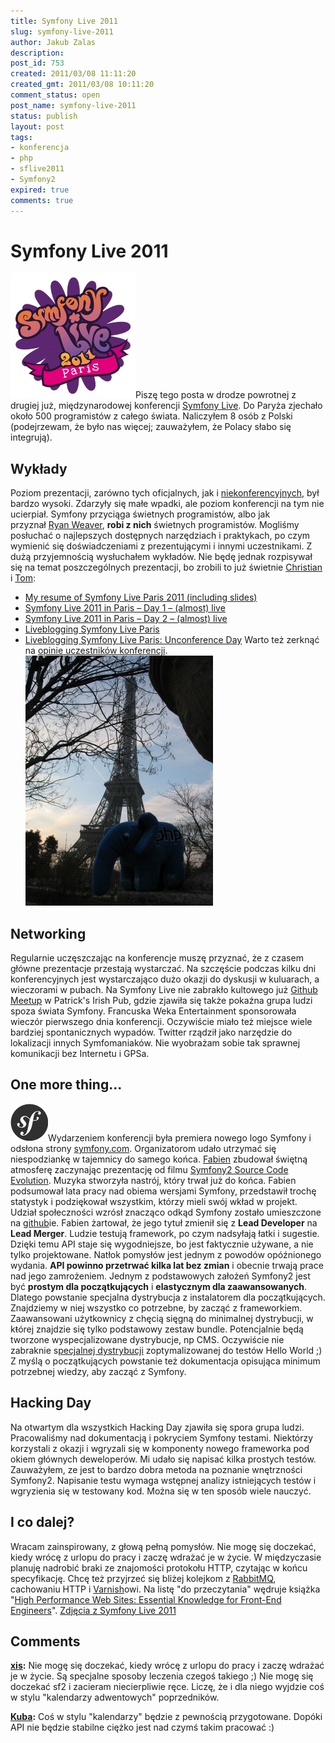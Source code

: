 ```yaml
---
title: Symfony Live 2011
slug: symfony-live-2011
author: Jakub Zalas
description: 
post_id: 753
created: 2011/03/08 11:11:20
created_gmt: 2011/03/08 10:11:20
comment_status: open
post_name: symfony-live-2011
status: publish
layout: post
tags:
- konferencja
- php
- sflive2011
- Symfony2
expired: true
comments: true
---
```


<!--Piszę tego posta w drodze powrotnej z drugiej już, międzynarodowej konferencji Symfony Live. Do Paryża zjechało około 500 programistów z całego świata. Naliczyłem 8 osób z Polski (podejrzewam, że było nas więcej; zauważyłem, że Polacy słabo się integrują).-->

# Symfony Live 2011

![Symfony Live 2011 Paris](/uploads/wp//2011/03/symfony-live-2011-paris.png)Piszę tego posta w drodze powrotnej z drugiej już, międzynarodowej konferencji [Symfony Live](http://www.symfony-live.com/). Do Paryża zjechało około 500 programistów z całego świata. Naliczyłem 8 osób z Polski (podejrzewam, że było nas więcej; zauważyłem, że Polacy słabo się integrują). 

## Wykłady

Poziom prezentacji, zarówno tych oficjalnych, jak i [niekonferencyjnych](http://symfony.com/blog/the-symfony-live-unconference-schedule), był bardzo wysoki. Zdarzyły się małe wpadki, ale poziom konferencji na tym nie ucierpiał. Symfony przyciąga świetnych programistów, albo jak przyznał [Ryan Weaver](http://twitter.com/weaverryan), **robi z nich** świetnych programistów. Mogliśmy posłuchać o najlepszych dostępnych narzędziach i praktykach, po czym wymienić się doświadczeniami z prezentującymi i innymi uczestnikami. Z dużą przyjemnością wysłuchałem wykładów. Nie będę jednak rozpisywał się na temat poszczególnych prezentacji, bo zrobili to już świetnie [Christian](http://twitter.com/caefer) i [Tom](http://twitter.com/boutell): 

  * [My resume of Symfony Live Paris 2011 (including slides)](http://test.ical.ly/2011/03/07/my-resume-of-symfony-live-paris-2011-including-slides/comment-page-1/)
  * [Symfony Live 2011 in Paris – Day 1 – (almost) live](http://test.ical.ly/2011/03/03/symfony-live-2011-in-paris-day-1-almost-live/)
  * [Symfony Live 2011 in Paris – Day 2 – (almost) live](http://test.ical.ly/2011/03/04/symfony-live-2011-in-paris-%E2%80%93-day-2-%E2%80%93-almost-live/)
  * [Liveblogging Symfony Live Paris](http://window.punkave.com/2011/03/03/liveblogging-symfony-live-paris/)
  * [Liveblogging Symfony Live Paris: Unconference Day](http://window.punkave.com/2011/03/04/liveblogging-symfony-live-paris-unconference-day/)
Warto też zerknąć na [opinie uczestników konferencji](http://joind.in/event/view/561). ![ElePHPant playing near the Eiffel Tower](/uploads/wp//2011/03/elephpant-eiffel-tower-300x400.jpg)

## Networking

Regularnie uczęszczając na konferencje muszę przyznać, że z czasem główne prezentacje przestają wystarczać. Na szczęście podczas kilku dni konferencyjnych jest wystarczająco dużo okazji do dyskusji w kuluarach, a wieczorami w pubach. Na Symfony Live nie zabrakło kultowego już [Github Meetup](http://symfony.com/blog/we-re-cheering-again-for-github) w Patrick's Irish Pub, gdzie zjawiła się także pokaźna grupa ludzi spoza świata Symfony. Francuska Weka Entertainment sponsorowała wieczór pierwszego dnia konferencji. Oczywiście miało też miejsce wiele bardziej spontanicznych wypadów. Twitter rządził jako narzędzie do lokalizacji innych Symfomaniaków. Nie wyobrażam sobie tak sprawnej komunikacji bez Internetu i GPSa. 

## One more thing...

![Symfony Logo](/uploads/wp//2011/03/sflogo.png)Wydarzeniem konferencji była premiera nowego logo Symfony i odsłona strony [symfony.com](http://symfony.com). Organizatorom udało utrzymać się niespodziankę w tajemnicy do samego końca. [Fabien](http://twitter.com/fabpot) zbudował świętną atmosferę zaczynając prezentację od filmu [Symfony2 Source Code Evolution](http://www.youtube.com/watch?v=w1C0TjCr76I). Muzyka stworzyła nastrój, który trwał już do końca. Fabien podsumował lata pracy nad obiema wersjami Symfony, przedstawił trochę statystyk i podziękował wszystkim, którzy mieli swój wkład w projekt. Udział społeczności wzrósł znacząco odkąd Symfony zostało umieszczone na [github](https://github.com/symfony/symfony)ie. Fabien żartował, że jego tytuł zmienił się z **Lead Developer** na **Lead Merger**. Ludzie testują framework, po czym nadsyłają łatki i sugestie. Dzięki temu API staje się wygodniejsze, bo jest faktycznie używane, a nie tylko projektowane. Natłok pomysłów jest jednym z powodów opóźnionego wydania. **API powinno przetrwać kilka lat bez zmian** i obecnie trwają prace nad jego zamrożeniem. Jednym z podstawowych założeń Symfony2 jest być **prostym dla początkujących** i **elastycznym dla zaawansowanych**. Dlatego powstanie specjalna dystrybucja z instalatorem dla początkujących. Znajdziemy w niej wszystko co potrzebne, by zacząć z frameworkiem. Zaawansowani użytkownicy z chęcią sięgną do minimalnej dystrybucji, w kŧórej znajdzie się tylko podstawowy zestaw bundle. Potencjalnie będą tworzone wyspecjalizowane dystrybucje, np CMS. Oczywiście nie zabraknie s[pecjalnej dystrybucji](https://github.com/symfony/symfony-hello-world) zoptymalizowanej do testów Hello World ;) Z myślą o początkujących powstanie też dokumentacja opisująca minimum potrzebnej wiedzy, aby zacząć z Symfony. 

## Hacking Day

Na otwartym dla wszystkich Hacking Day zjawiła się spora grupa ludzi. Pracowaliśmy nad dokumentacją i pokryciem Symfony testami. Niektórzy korzystali z okazji i wgryzali się w komponenty nowego frameworka pod okiem głównych deweloperów. Mi udało się napisać kilka prostych testów. Zauważyłem, ze jest to bardzo dobra metoda na poznanie wnętrzności Symfony2. Napisanie testu wymaga wstępnej analizy istniejących testów i wgryzienia się w testowany kod. Można się w ten sposób wiele nauczyć. 

## I co dalej?

Wracam zainspirowany, z głową pełną pomysłów. Nie mogę się doczekać, kiedy wrócę z urlopu do pracy i zaczę wdrażać je w życie. W międzyczasie planuję nadrobić braki ze znajomości protokołu HTTP, czytając w końcu specyfikację. Chcę też przyjrzeć się bliżej kolejkom z [RabbitMQ](http://www.rabbitmq.com/), cachowaniu HTTP i [Varnish](http://www.varnish-cache.org/)owi. Na listę "do przeczytania" wędruje książka "[High Performance Web Sites: Essential Knowledge for Front-End Engineers](http://www.goodreads.com/book/show/1681559.High_Performance_Web_Sites)".  [ Zdjęcia z Symfony Live 2011](https://picasaweb.google.com/jzalas/SymfonyLive2011?feat=directlink#)

## Comments

**[xis](#3035 "2011-03-08 03:11:17"):** Nie mogę się doczekać, kiedy wrócę z urlopu do pracy i zaczę wdrażać je w życie. Są specjalne sposoby leczenia czegoś takiego ;) Nie mogę się doczekać sf2 i zacieram niecierpliwie ręce. Liczę, że i dla niego wyjdzie coś w stylu "kalendarzy adwentowych" poprzedników.

**[Kuba](#3036 "2011-03-08 04:32:53"):** Coś w stylu "kalendarzy" będzie z pewnością przygotowane. Dopóki API nie będzie stabilne ciężko jest nad czymś takim pracować :)

